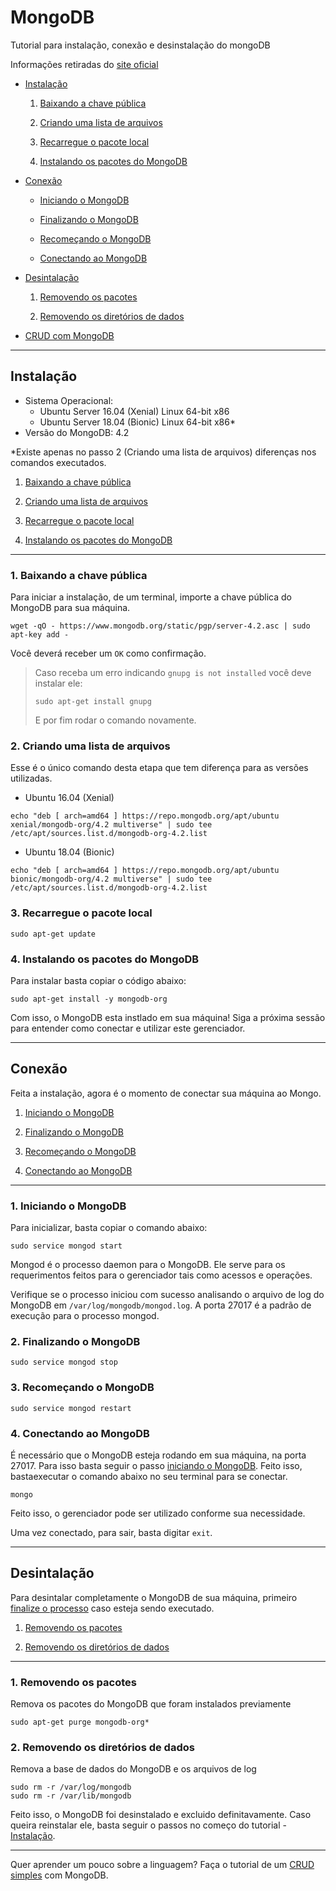 # MongoDB

Tutorial para instalação, conexão e desinstalação do mongoDB

Informações retiradas do [site oficial](https://docs.mongodb.com/manual/administration/install-on-linux/)

- [Instalação](#Instalação)

    1) [Baixando a chave pública](#1-Baixando-a-chave-pública)

    2) [Criando uma lista de arquivos](#2-Criando-uma-lista-de-arquivos)

    3) [Recarregue o pacote local](#3-Recarregue-o-pacote-local)

    4) [Instalando os pacotes do MongoDB](#4-Instalando-os-pacotes-do-MongoDB)

- [Conexão](#Conexão)

    - [Iniciando o MongoDB](#1-Iniciando-o-MongoDB)

    - [Finalizando o MongoDB](#2-Finalizando-o-MongoDB)

    - [Recomeçando o MongoDB](#3-Recomeçando-o-MongoDB)

    - [Conectando ao MongoDB](#4-Utilizando-ao-MongoDB)

- [Desintalação](#Desintalação)

    1) [Removendo os pacotes](#1-Removendo-os-pacotes)

    2) [Removendo os diretórios de dados](#2-Removendo-os-diretórios-de-dados)

- [CRUD com MongoDB](https://github.com/decoejz/cassandra-mongodb/blob/master/CRUD_mongodb.md)

---
## Instalação

- Sistema Operacional:
    - Ubuntu Server 16.04 (Xenial) Linux 64-bit x86
    - Ubuntu Server 18.04 (Bionic) Linux 64-bit x86*
- Versão do MongoDB: 4.2

*Existe apenas no passo 2 (Criando uma lista de arquivos) diferenças nos comandos executados.

1) [Baixando a chave pública](#1-Baixando-a-chave-pública)

2) [Criando uma lista de arquivos](#2-Criando-uma-lista-de-arquivos)

3) [Recarregue o pacote local](#3-Recarregue-o-pacote-local)

4) [Instalando os pacotes do MongoDB](#4-Instalando-os-pacotes-do-MongoDB)

---
### 1. Baixando a chave pública

Para iniciar a instalação, de um terminal, importe a chave pública do MongoDB para sua máquina.

```
wget -qO - https://www.mongodb.org/static/pgp/server-4.2.asc | sudo apt-key add -
```

Você deverá receber um `OK` como confirmação.

> Caso receba um erro indicando `gnupg is not installed` você deve instalar ele:
> 
> ```
> sudo apt-get install gnupg
> ```
> 
> E por fim rodar o comando novamente.

### 2. Criando uma lista de arquivos

Esse é o único comando desta etapa que tem diferença para as versões utilizadas.

- Ubuntu 16.04 (Xenial)
```
echo "deb [ arch=amd64 ] https://repo.mongodb.org/apt/ubuntu xenial/mongodb-org/4.2 multiverse" | sudo tee /etc/apt/sources.list.d/mongodb-org-4.2.list
```

- Ubuntu 18.04 (Bionic)
```
echo "deb [ arch=amd64 ] https://repo.mongodb.org/apt/ubuntu bionic/mongodb-org/4.2 multiverse" | sudo tee /etc/apt/sources.list.d/mongodb-org-4.2.list
```

### 3. Recarregue o pacote local

```
sudo apt-get update
```

### 4. Instalando os pacotes do MongoDB

Para instalar basta copiar o código abaixo:

```
sudo apt-get install -y mongodb-org
```

Com isso, o MongoDB esta instlado em sua máquina! Siga a próxima sessão para entender como conectar e utilizar este gerenciador.

---
## Conexão

Feita a instalação, agora é o momento de conectar sua máquina ao Mongo.

1) [Iniciando o MongoDB](#1-Iniciando-o-MongoDB)

2) [Finalizando o MongoDB](#2-Finalizando-o-MongoDB)

3) [Recomeçando o MongoDB](#3-Recomeçando-o-MongoDB)

4) [Conectando ao MongoDB](#4-Utilizando-ao-MongoDB)

---
### 1. Iniciando o MongoDB

Para inicializar, basta copiar o comando abaixo:

```
sudo service mongod start
```

Mongod é o processo daemon para o MongoDB. Ele serve para os requerimentos feitos para o gerenciador tais como acessos e operações. 

Verifique se o processo iniciou com sucesso analisando o arquivo de log do MongoDB em `/var/log/mongodb/mongod.log`. A porta 27017 é a padrão de execução para o processo mongod.

### 2. Finalizando o MongoDB

```
sudo service mongod stop
```

### 3. Recomeçando o MongoDB

```
sudo service mongod restart
```

### 4. Conectando ao MongoDB

É necessário que o MongoDB esteja rodando em sua máquina, na porta 27017. Para isso basta seguir o passo [iniciando o MongoDB](#1-Iniciando-o-MongoDB). Feito isso, bastaexecutar o comando abaixo no seu terminal para se conectar.

```
mongo
```

Feito isso, o gerenciador pode ser utilizado conforme sua necessidade.

Uma vez conectado, para sair, basta digitar `exit`.

---
## Desintalação

Para desintalar completamente o MongoDB de sua máquina, primeiro [finalize o processo](#2-Finalizando-o-MongoDB) caso esteja sendo executado.

1) [Removendo os pacotes](#1-Removendo-os-pacotes)

2) [Removendo os diretórios de dados](#2-Removendo-os-diretórios-de-dados)

---
### 1. Removendo os pacotes

Remova os pacotes do MongoDB que foram instalados previamente

```
sudo apt-get purge mongodb-org*
```

### 2. Removendo os diretórios de dados

Remova a base de dados do MongoDB e os arquivos de log

```
sudo rm -r /var/log/mongodb
sudo rm -r /var/lib/mongodb
```

Feito isso, o MongoDB foi desinstalado e excluido definitavamente. Caso queira reinstalar ele, basta seguir o passos no começo do tutorial - [Instalação](#Instalação).

---

Quer aprender um pouco sobre a linguagem? Faça o tutorial de um [CRUD simples](https://github.com/decoejz/cassandra-mongodb/blob/master/CRUD_mongodb.md) com MongoDB.
